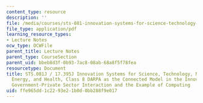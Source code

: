 ```yaml
---
content_type: resource
description: ''
file: /media/courses/sts-081-innovation-systems-for-science-technology-energy-manufacturing-and-health-spring-2017/ffe965dd1c2293e21b0d0bb288f9e017_MITSTS_081JS17_lec8.pdf
file_type: application/pdf
learning_resource_types:
- Lecture Notes
ocw_type: OCWFile
parent_title: Lecture Notes
parent_type: CourseSection
parent_uid: bbeb8d3f-0b93-7ac8-08ab-68a8f5f78fea
resourcetype: Document
title: STS.081J / 17.395J Innovation Systems for Science, Technology, Manufacturing,
  Energy, and Health, Class 8 DARPA as the Connected Model in the Innovation System,
  Government-Private Sector Interaction and the Example of Computing
uid: ffe965dd-1c22-93e2-1b0d-0bb288f9e017
---
```

